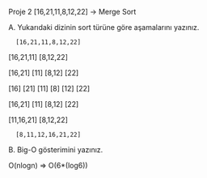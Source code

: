 Proje 2
[16,21,11,8,12,22] -> Merge Sort

A. Yukarıdaki dizinin sort türüne göre aşamalarını yazınız.

      [16,21,11,8,12,22]

 [16,21,11]        [8,12,22]

[16,21]  [11]     [8,12]  [22]

[16]  [21]  [11]  [8]  [12]  [22] 

[16,21]  [11]     [8,12]   [22]

 [11,16,21]         [8,12,22]

      [8,11,12,16,21,22]


B. Big-O gösterimini yazınız.

O(nlogn) => O(6*(log6))
